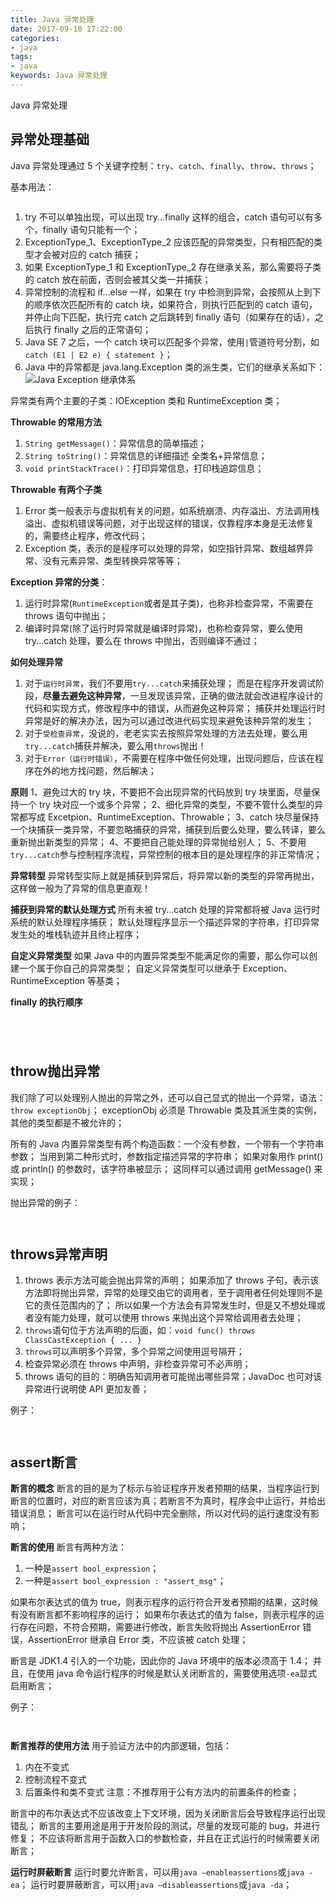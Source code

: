 ```yaml
---
title: Java 异常处理
date: 2017-09-10 17:22:00
categories:
- java
tags:
- java
keywords: Java 异常处理
---
```


> 
Java 异常处理

<!-- more -->

## 异常处理基础
Java 异常处理通过 5 个关键字控制：`try`、`catch`、`finally`、`throw`、`throws`；

基本用法：
<pre><code class="language-java line-numbers"><script type="text/plain">try {
    // 可能抛出异常的语句
} catch (ExceptionType_1 e) {
    // 处理异常的语句
} catch (ExceptionType_2 e) {
    // 处理异常的语句
} finally {
    // finally块中的代码总是被执行，不管有没有发生异常
}
</script></code></pre>



1) try 不可以单独出现，可以出现 try...finally 这样的组合，catch 语句可以有多个，finally 语句只能有一个；
2) ExceptionType_1、ExceptionType_2 应该匹配的异常类型，只有相匹配的类型才会被对应的 catch 捕获；
3) 如果 ExceptionType_1 和 ExceptionType_2 存在继承关系，那么需要将子类的 catch 放在前面，否则会被其父类一并捕获；
4) 异常控制的流程和 if...else 一样，如果在 try 中检测到异常，会按照从上到下的顺序依次匹配所有的 catch 块，如果符合，则执行匹配到的 catch 语句，并停止向下匹配，执行完 catch 之后跳转到 finally 语句（如果存在的话），之后执行 finally 之后的正常语句；
5) Java SE 7 之后，一个 catch 块可以匹配多个异常，使用`|`管道符号分割，如`catch (E1 | E2 e) { statement }`；
6) Java 中的异常都是 java.lang.Exception 类的派生类，它们的继承关系如下：
![Java Exception 继承体系](/images/java-exception.png)

异常类有两个主要的子类：IOException 类和 RuntimeException 类；

**Throwable 的常用方法**
1) `String getMessage()`：异常信息的简单描述；
2) `String toString()`：异常信息的详细描述 全类名+异常信息；
3) `void printStackTrace()`：打印异常信息，打印栈追踪信息；

**Throwable 有两个子类**
1) Error 类一般表示与虚拟机有关的问题，如系统崩溃、内存溢出、方法调用栈溢出、虚拟机错误等问题，对于出现这样的错误，仅靠程序本身是无法修复的，需要终止程序，修改代码；
2) Exception 类，表示的是程序可以处理的异常，如空指针异常、数组越界异常、没有元素异常、类型转换异常等等；

**Exception 异常的分类**：
1) 运行时异常(`RuntimeException`或者是其子类)，也称非检查异常，不需要在 throws 语句中抛出；
2) 编译时异常(除了运行时异常就是编译时异常)，也称检查异常，要么使用 try...catch 处理，要么在 throws 中抛出，否则编译不通过；

**如何处理异常**
1) 对于`运行时异常`，我们不要用`try...catch`来捕获处理；
而是在程序开发调试阶段，**尽量去避免这种异常**，一旦发现该异常，正确的做法就会改进程序设计的代码和实现方式，修改程序中的错误，从而避免这种异常；
捕获并处理运行时异常是好的解决办法，因为可以通过改进代码实现来避免该种异常的发生；
2) 对于`受检查异常`，没说的，老老实实去按照异常处理的方法去处理，要么用`try...catch`捕获并解决，要么用`throws`抛出！
3) 对于`Error（运行时错误）`，不需要在程序中做任何处理，出现问题后，应该在程序在外的地方找问题，然后解决；

**原则**
1、避免过大的 try 块，不要把不会出现异常的代码放到 try 块里面，尽量保持一个 try 块对应一个或多个异常；
2、细化异常的类型，不要不管什么类型的异常都写成 Excetpion、RuntimeException、Throwable；
3、catch 块尽量保持一个块捕获一类异常，不要忽略捕获的异常，捕获到后要么处理，要么转译，要么重新抛出新类型的异常；
4、不要把自己能处理的异常抛给别人；
5、不要用`try...catch`参与控制程序流程，异常控制的根本目的是处理程序的非正常情况；

**异常转型**
异常转型实际上就是捕获到异常后，将异常以新的类型的异常再抛出，这样做一般为了异常的信息更直观！

**捕获到异常的默认处理方式**
所有未被 try...catch 处理的异常都将被 Java 运行时系统的默认处理程序捕获；
默认处理程序显示一个描述异常的字符串，打印异常发生处的堆栈轨迹并且终止程序；

**自定义异常类型**
如果 Java 中的内置异常类型不能满足你的需要，那么你可以创建一个属于你自己的异常类型；
自定义异常类型可以继承于 Exception、RuntimeException 等基类；

**finally 的执行顺序**
<pre><code class="language-java line-numbers"><script type="text/plain">import static java.lang.System.*;

public class Main {
    public static void main(String[] args) {
        try {
            out.printf("try statement block\n");
            return;
        } finally {
            out.printf("finally statement block\n");
        }
    }
}
</script></code></pre>

<pre><code class="language-java line-numbers"><script type="text/plain"># root @ arch in ~/work on git:master x [7:12:54] C:127
$ javac Main.java

# root @ arch in ~/work on git:master x [7:12:56]
$ java Main
try statement block
finally statement block
</script></code></pre>


<pre><code class="language-java line-numbers"><script type="text/plain">import static java.lang.System.*;

public class Main {
    public static void main(String[] args) {
        try {
            out.printf("try statement block\n");
            throw new RuntimeException();
        } finally {
            out.printf("finally statement block\n");
        }
    }
}
</script></code></pre>

<pre><code class="language-java line-numbers"><script type="text/plain"># root @ arch in ~/work on git:master x [7:13:46]
$ javac Main.java

# root @ arch in ~/work on git:master x [7:13:50]
$ java Main
try statement block
finally statement block
Exception in thread "main" java.lang.RuntimeException
	at Main.main(Main.java:7)
</script></code></pre>


## throw抛出异常
我们除了可以处理别人抛出的异常之外，还可以自己显式的抛出一个异常，语法：`throw exceptionObj`；
exceptionObj 必须是 Throwable 类及其派生类的实例，其他的类型都是不被允许的；

所有的 Java 内置异常类型有两个构造函数：一个没有参数，一个带有一个字符串参数；
当用到第二种形式时，参数指定描述异常的字符串；
如果对象用作 print() 或 println() 的参数时，该字符串被显示；
这同样可以通过调用 getMessage() 来实现；

抛出异常的例子：
<pre><code class="language-java line-numbers"><script type="text/plain">import static java.lang.System.*;

public class Main {
    public static void main(String[] args) {
        try {
            func();
        } catch (RuntimeException e) {
            e.printStackTrace();
        }
    }

    public static void func() {
        try {
            throw new RuntimeException("这是一个运行时异常");
        } catch (RuntimeException e) {
            out.printf("catch exception [func()]\n");
            throw e; // 重新抛出
        }
    }
}
</script></code></pre>

<pre><code class="language-java line-numbers"><script type="text/plain"># root @ arch in ~/work on git:master x [20:10:43]
$ javac Main.java

# root @ arch in ~/work on git:master x [20:10:52]
$ java Main
catch exception [func()]
java.lang.RuntimeException: 这是一个运行时异常
	at Main.func(Main.java:14)
	at Main.main(Main.java:6)
</script></code></pre>



## throws异常声明
1) throws 表示方法可能会抛出异常的声明；
如果添加了 throws 子句，表示该方法即将抛出异常，异常的处理交由它的调用者，至于调用者任何处理则不是它的责任范围内的了；
所以如果一个方法会有异常发生时，但是又不想处理或者没有能力处理，就可以使用 throws 来抛出这个异常给调用者去处理；
2) `throws`语句位于方法声明的后面，如：`void func() throws ClassCastException { ... }`
3) `throws`可以声明多个异常，多个异常之间使用逗号隔开；
4) 检查异常必须在 throws 中声明，非检查异常可不必声明；
5) throws 语句的目的：明确告知调用者可能抛出哪些异常；JavaDoc 也可对该异常进行说明使 API 更加友善；

例子：
<pre><code class="language-java line-numbers"><script type="text/plain">import static java.lang.System.*;

public class Main {
    public static void main(String[] args) {
        try {
            func();
        } catch (MyException e) {
            e.printStackTrace();
        }
    }

    public static void func() throws MyException {
        throw new MyException("自定义错误");
    }
}

class MyException extends Exception {
    public MyException() {}
    public MyException(String msg) {
        super(msg);
    }
}
</script></code></pre>

<pre><code class="language-java line-numbers"><script type="text/plain"># root @ arch in ~/work on git:master x [20:33:50]
$ javac Main.java

# root @ arch in ~/work on git:master x [20:34:07]
$ java Main
MyException: 自定义错误
	at Main.func(Main.java:13)
	at Main.main(Main.java:6)
</script></code></pre>



## assert断言
**断言的概念**
断言的目的是为了标示与验证程序开发者预期的结果，当程序运行到断言的位置时，对应的断言应该为真；若断言不为真时，程序会中止运行，并给出错误消息；
断言可以在运行时从代码中完全删除，所以对代码的运行速度没有影响；

**断言的使用**
断言有两种方法：
1) 一种是`assert bool_expression`；
2) 一种是`assert bool_expression : "assert_msg"`；

如果布尔表达式的值为 true，则表示程序的运行符合开发者预期的结果，这时候有没有断言都不影响程序的运行；
如果布尔表达式的值为 false，则表示程序的运行存在问题，不符合预期，需要进行修改，断言失败将抛出 AssertionError 错误，AssertionError 继承自 Error 类，不应该被 catch 处理；

断言是 JDK1.4 引入的一个功能，因此你的 Java 环境中的版本必须高于 1.4；
并且，在使用 java 命令运行程序的时候是默认关闭断言的，需要使用选项`-ea`显式启用断言；

例子：
<pre><code class="language-java line-numbers"><script type="text/plain">public class Main {
    public static void main(String[] args) {
        assert args.length != 0 : "必须提供最少一个参数!";
    }
}
</script></code></pre>

<pre><code class="language-java line-numbers"><script type="text/plain"># root @ arch in ~/work on git:master x [21:01:03]
$ javac Main.java

# root @ arch in ~/work on git:master x [21:01:08]
$ java -ea Main
Exception in thread "main" java.lang.AssertionError: 必须提供最少一个参数!
	at Main.main(Main.java:3)

# root @ arch in ~/work on git:master x [21:01:13] C:1
$ java -ea Main 1 2 3
</script></code></pre>



**断言推荐的使用方法**
用于验证方法中的内部逻辑，包括：
1) 内在不变式
2) 控制流程不变式
3) 后置条件和类不变式
注意：不推荐用于公有方法内的前置条件的检查；

> 
断言中的布尔表达式不应该改变上下文环境，因为关闭断言后会导致程序运行出现错乱；
断言的主要用途是用于开发阶段的测试，尽量的发现可能的 bug，并进行修复；
不应该将断言用于函数入口的参数检查，并且在正式运行的时候需要关闭断言；

**运行时屏蔽断言**
运行时要允许断言，可以用`java –enableassertions`或`java -ea`；
运行时要屏蔽断言，可以用`java –disableassertions`或`java -da`；
